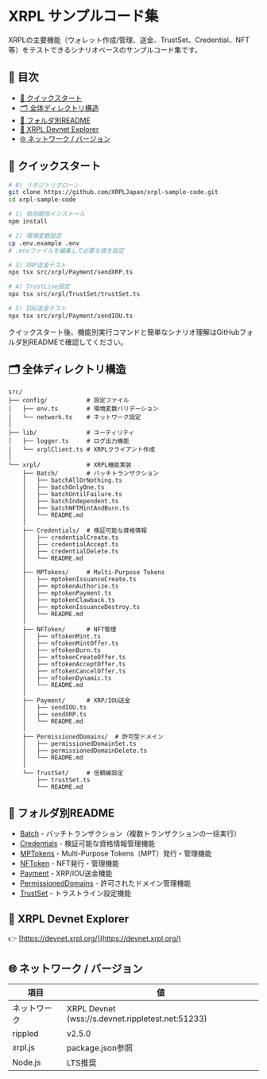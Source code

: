 # XRPL サンプルコード集

XRPLの主要機能（ウォレット作成/管理、送金、TrustSet、Credential、NFT等）をテストできるシナリオベースのサンプルコード集です。

## 📑 目次
- [🚀 クイックスタート](#-クイックスタート)
- [🗂️ 全体ディレクトリ構造](#-全体ディレクトリ構造)
- [📂 フォルダ別README](#-フォルダ別readme)
- [🔗 XRPL Devnet Explorer](#-xrpl-devnet-explorer)
- [🌐 ネットワーク / バージョン](#-ネットワーク--バージョン)

## 🚀 クイックスタート

```bash
# 0) リポジトリクローン
git clone https://github.com/XRPLJapan/xrpl-sample-code.git
cd xrpl-sample-code

# 1) 依存関係インストール
npm install

# 2) 環境変数設定
cp .env.example .env
# .envファイルを編集して必要な値を設定

# 3) XRP送金テスト
npx tsx src/xrpl/Payment/sendXRP.ts

# 4) TrustLine設定
npx tsx src/xrpl/TrustSet/trustSet.ts

# 5) IOU送金テスト
npx tsx src/xrpl/Payment/sendIOU.ts
```

クイックスタート後、機能別実行コマンドと簡単なシナリオ理解はGitHubフォルダ別READMEで確認してください。

## 🗂️ 全体ディレクトリ構造

```
src/
├── config/           # 設定ファイル
│   ├── env.ts        # 環境変数バリデーション
│   └── network.ts    # ネットワーク設定
│
├── lib/              # ユーティリティ
│   ├── logger.ts     # ログ出力機能
│   └── xrplClient.ts # XRPLクライアント作成
│
└── xrpl/             # XRPL機能実装
    ├── Batch/        # バッチトランザクション
    │   ├── batchAllOrNothing.ts
    │   ├── batchOnlyOne.ts
    │   ├── batchUntilFailure.ts
    │   ├── batchIndependent.ts
    │   ├── batchNFTMintAndBurn.ts
    │   └── README.md
    │
    ├── Credentials/  # 検証可能な資格情報
    │   ├── credentialCreate.ts
    │   ├── credentialAccept.ts
    │   ├── credentialDelete.ts
    │   └── README.md
    │
    ├── MPTokens/     # Multi-Purpose Tokens
    │   ├── mptokenIssuanceCreate.ts
    │   ├── mptokenAuthorize.ts
    │   ├── mptokenPayment.ts
    │   ├── mptokenClawback.ts
    │   ├── mptokenIssuanceDestroy.ts
    │   └── README.md
    │
    ├── NFToken/      # NFT管理
    │   ├── nftokenMint.ts
    │   ├── nftokenMintOffer.ts
    │   ├── nftokenBurn.ts
    │   ├── nftokenCreateOffer.ts
    │   ├── nftokenAcceptOffer.ts
    │   ├── nftokenCancelOffer.ts
    │   ├── nftokenDynamic.ts
    │   └── README.md
    │
    ├── Payment/      # XRP/IOU送金
    │   ├── sendIOU.ts
    │   ├── sendXRP.ts
    │   └── README.md
    │
    ├── PermissionedDomains/  # 許可型ドメイン
    │   ├── permissionedDomainSet.ts
    │   ├── permissionedDomainDelete.ts
    │   └── README.md
    │
    └── TrustSet/     # 信頼線設定
        ├── trustSet.ts
        └── README.md
```

## 📂 フォルダ別README

- [Batch](src/xrpl/Batch/README.md) - バッチトランザクション（複数トランザクションの一括実行）
- [Credentials](src/xrpl/Credentials/README.md) - 検証可能な資格情報管理機能
- [MPTokens](src/xrpl/MPTokens/README.md) - Multi-Purpose Tokens（MPT）発行・管理機能
- [NFToken](src/xrpl/NFToken/README.md) - NFT発行・管理機能
- [Payment](src/xrpl/Payment/README.md) - XRP/IOU送金機能
- [PermissionedDomains](src/xrpl/PermissionedDomains/README.md) - 許可されたドメイン管理機能
- [TrustSet](src/xrpl/TrustSet/README.md) - トラストライン設定機能

## 🔗 XRPL Devnet Explorer

👉 [https://devnet.xrpl.org/](https://devnet.xrpl.org/)

## 🌐 ネットワーク / バージョン

| 項目 | 値 |
|------|-----|
| ネットワーク | XRPL Devnet (wss://s.devnet.rippletest.net:51233) |
| rippled | v2.5.0 |
| xrpl.js | package.json参照 |
| Node.js | LTS推奨 |
